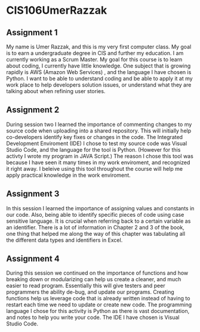# CIS106UmerRazzak


## Assignment 1
My name is Umer Razzak, and this is my very first computer class. My goal is to earn a undergraduate degree in CIS and further my education. I am currently working as a Scrum Master. My goal for this course is to learn about coding, I currently have little knowledge. One subject that is growing rapidly is AWS (Amazon Web Services) , and the language I have chosen is Python. I want to be able to understand coding and be able to apply it at my work place to help developers solution issues, or understand what they are talking about when refining user stories. 


## Assignment 2
During session two I learned the importance of commenting changes to my source code when uploading into a shared repository. This will initially help co-developers identify key fixes or changes in the code. The Integrated Development Enviroment (IDE) I chose to test my source code was Visual Studio Code, and the language for the tool is Python. (However for this activty I wrote my program in JAVA Script.) The reason I chose this tool was because I have seen it many times in my work enviroment, and recognized it right away. I beleive using this tool throughout the course will help me apply practical knowledge in the work enviroment.


## Assignment 3
In this session I learned the importance of assigning values and constants in our code. Also, being able to identify specific pieces of code using case sensitive language. It is crucial when referring back to a certain variable as an identifier. There is a lot of information in Chapter 2 and 3 of the book, one thing that helped me along the way of this chapter was tabulating all the different data types and identifiers in Excel.


## Assignment 4
During this session we continued on the importance of functions and how breaking down or modularizing can help us create a cleaner, and much easier to read program. Essentially this will give testers and peer programmers the ability de-bug, and update our programs. Creating functions help us leverage code that is already written instead of having to restart each time we need to update or create new code. The programming language I chose for this activity is Python as there is vast documentation, and notes to help you write your code. The IDE I have chosen is Visual Studio Code.

